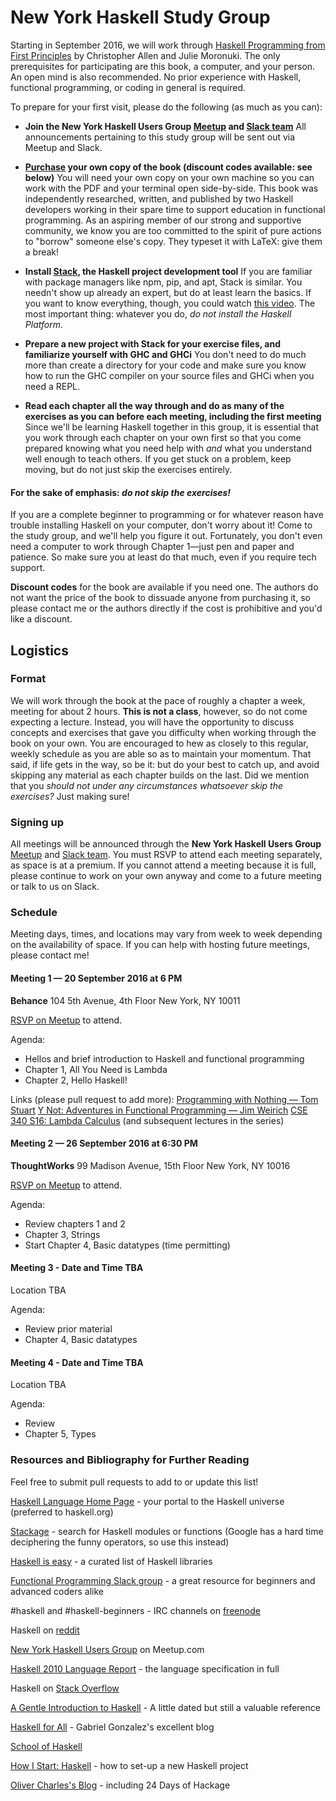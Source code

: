 # New York Haskell Study Group

Starting in September 2016, we will work through [Haskell Programming from First Principles](http://haskellbook.com/) by Christopher Allen and Julie Moronuki. The only prerequisites for participating are this book, a computer, and your person. An open mind is also recommended. No prior experience with Haskell, functional programming, or coding in general is required.

To prepare for your first visit, please do the following (as much as you can):

- **Join the New York Haskell Users Group [Meetup](https://www.meetup.com/NY-Haskell/) and [Slack team](http://ny-haskell.herokuapp.com/)**
All announcements pertaining to this study group will be sent out via Meetup and Slack.

- **[Purchase](https://gumroad.com/l/haskellbook) your own copy of the book (discount codes available: see below)**
You will need your own copy on your own machine so you can work with the PDF and your terminal open side-by-side. This book was independently researched, written, and published by two Haskell developers working in their spare time to support education in functional programming. As an aspiring member of our strong and supportive community, we know you are too committed to the spirit of pure actions to "borrow" someone else's copy. They typeset it with LaTeX: give them a break!

- **Install [Stack](https://docs.haskellstack.org/en/stable/README/), the Haskell project development tool**
If you are familiar with package managers like npm, pip, and apt, Stack is similar. You needn't show up already an expert, but do at least learn the basics. If you want to know everything, though, you could watch [this video](https://www.youtube.com/watch?v=sRonIB8ZStw). The most important thing: whatever you do, _do not install the Haskell Platform_.

- **Prepare a new project with Stack for your exercise files, and familiarize yourself with GHC and GHCi**
You don't need to do much more than create a directory for your code and make sure you know how to run the GHC compiler on your source files and GHCi when you need a REPL.

- **Read each chapter all the way through and do as many of the exercises as you can before each meeting, including the first meeting**
Since we'll be learning Haskell together in this group, it is essential that you work through each chapter on your own first so that you come prepared knowing what you need help with _and_ what you understand well enough to teach others. If you get stuck on a problem, keep moving, but do not just skip the exercises entirely.
#### For the sake of emphasis: _do not skip the exercises!_

If you are a complete beginner to programming or for whatever reason have trouble installing Haskell on your computer, don't worry about it! Come to the study group, and we'll help you figure it out. Fortunately, you don't even need a computer to work through Chapter 1—just pen and paper and patience. So make sure you at least do that much, even if you require tech support.

**Discount codes** for the book are available if you need one. The authors do not want the price of the book to dissuade anyone from purchasing it, so please contact me or the authors directly if the cost is prohibitive and you'd like a discount.

## Logistics

### Format

We will work through the book at the pace of roughly a chapter a week, meeting for about 2 hours. **This is not a class**, however, so do not come expecting a lecture. Instead, you will have the opportunity to discuss concepts and exercises that gave you difficulty when working through the book on your own. You are encouraged to hew as closely to this regular, weekly schedule as you are able so as to maintain your momentum. That said, if life gets in the way, so be it: but do your best to catch up, and avoid skipping any material as each chapter builds on the last. Did we mention that you _should not under any circumstances whatsoever skip the exercises?_ Just making sure!

### Signing up

All meetings will be announced through the **New York Haskell Users Group** [Meetup](https://www.meetup.com/NY-Haskell/) and [Slack team](http://ny-haskell.herokuapp.com/). You must RSVP to attend each meeting separately, as space is at a premium. If you cannot attend a meeting because it is full, please continue to work on your own anyway and come to a future meeting or talk to us on Slack.

### Schedule

Meeting days, times, and locations may vary from week to week depending on the availability of space. If you can help with hosting future meetings, please contact me!

#### Meeting 1 — 20 September 2016 at 6 PM

**Behance**
104 5th Avenue, 4th Floor
New York, NY 10011

[RSVP on Meetup](https://www.meetup.com/NY-Haskell/events/233953052/) to attend.

Agenda:
- Hellos and brief introduction to Haskell and functional programming
- Chapter 1, All You Need is Lambda
- Chapter 2, Hello Haskell!

Links (please pull request to add more):
[Programming with Nothing — Tom Stuart](https://www.youtube.com/watch?v=VUhlNx_-wYk)
[Y Not: Adventures in Functional Programming — Jim Weirich](https://www.youtube.com/watch?v=FITJMJjASUs)
[CSE 340 S16: Lambda Calculus](https://www.youtube.com/watch?v=KoIdCHDbpMI) (and subsequent lectures in the series)

#### Meeting 2 — 26 September 2016 at 6:30 PM

**ThoughtWorks**
99 Madison Avenue, 15th Floor
New York, NY 10016

[RSVP on Meetup](https://www.meetup.com/NY-Haskell/events/234096348/) to attend.

Agenda:
- Review chapters 1 and 2
- Chapter 3, Strings
- Start Chapter 4, Basic datatypes (time permitting)

#### Meeting 3 - Date and Time TBA

Location TBA

Agenda:
- Review prior material
- Chapter 4, Basic datatypes

#### Meeting 4 - Date and Time TBA

Location TBA

Agenda:
- Review
- Chapter 5, Types

### Resources and Bibliography for Further Reading

Feel free to submit pull requests to add to or update this list!

[Haskell Language Home Page](https://haskell-lang.org/) - your portal to the Haskell universe (preferred to haskell.org)

[Stackage](https://www.stackage.org/) - search for Haskell modules or functions (Google has a hard time deciphering the funny operators, so use this instead)

[Haskell is easy](http://haskelliseasy.readthedocs.io/en/latest/) - a curated list of Haskell libraries

[Functional Programming Slack group](http://fpchat.com/) - a great resource for beginners and advanced coders alike

\#haskell and \#haskell-beginners - IRC channels on [freenode](https://freenode.net/)

Haskell on [reddit](https://www.reddit.com/r/haskell/)

[New York Haskell Users Group](https://www.meetup.com/NY-Haskell/) on Meetup.com

[Haskell 2010 Language Report](https://www.haskell.org/onlinereport/haskell2010/) - the language specification in full

Haskell on [Stack Overflow](http://stackoverflow.com/questions/tagged?tagnames=haskell)

[A Gentle Introduction to Haskell](https://www.haskell.org/tutorial/) - A little dated but still a valuable reference

[Haskell for All](http://www.haskellforall.com/) - Gabriel Gonzalez's excellent blog

[School of Haskell](https://www.schoolofhaskell.com/)

[How I Start: Haskell](http://howistart.org/posts/haskell/1) - how to set-up a new Haskell project

[Oliver Charles's Blog](https://ocharles.org.uk/blog/) - including 24 Days of Hackage
